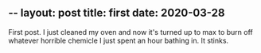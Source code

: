 --
layout: post
title: first 
date: 2020-03-28
--
First post.
I just cleaned my oven and now it's turned up to max to burn off whatever horrible chemicle I just spent an hour bathing in.
It stinks.

